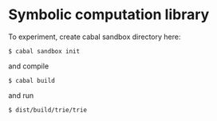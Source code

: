 Symbolic computation library
============================

To experiment, create cabal sandbox directory here:
```
$ cabal sandbox init
```
and compile
```
$ cabal build
```
and run
```
$ dist/build/trie/trie
```

